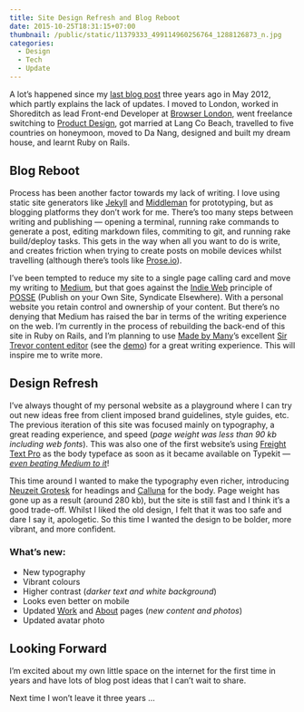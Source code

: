 ```yaml
---
title: Site Design Refresh and Blog Reboot
date: 2015-10-25T18:31:15+07:00
thumbnail: /public/static/11379333_499114960256764_1288126873_n.jpg
categories:
  - Design
  - Tech
  - Update
---
```

A lot’s happened since my [last blog post](http://jameslutley.com/my-2012-front-end-web-development-workflow/) three years ago in May 2012, which partly explains the lack of updates. I moved to London, worked in Shoreditch as lead Front-end Developer at [Browser London](http://browserlondon.com/), went freelance switching to [Product Design](http://jameslutley.com/work/), got married at Lang Co Beach, travelled to five countries on honeymoon, moved to Da Nang, designed and built my dream house, and learnt Ruby on Rails.

## Blog Reboot

Process has been another factor towards my lack of writing. I love using static site generators like [Jekyll](https://jekyllrb.com/) and [Middleman](https://middlemanapp.com/) for prototyping, but as blogging platforms they don’t work for me. There’s too many steps between writing and publishing — opening a terminal, running rake commands to generate a post, editing markdown files, commiting to git, and running rake build/deploy tasks. This gets in the way when all you want to do is write, and creates friction when trying to create posts on mobile devices whilst travelling (although there’s tools like [Prose.io](http://prose.io/#about)).

I’ve been tempted to reduce my site to a single page calling card and move my writing to [Medium](https://medium.com/@jameslutley), but that goes against the [Indie Web](https://indiewebcamp.com/) principle of [POSSE](https://indiewebcamp.com/POSSE) (Publish on your Own Site, Syndicate Elsewhere). With a personal website you retain control and ownership of your content. But there’s no denying that Medium has raised the bar in terms of the writing experience on the web. I’m currently in the process of rebuilding the back-end of this site in Ruby on Rails, and I’m planning to use [Made by Many](http://madebymany.com/)’s excellent [Sir Trevor content editor](http://madebymany.github.io/sir-trevor-js/) (see the [demo](http://madebymany.github.io/sir-trevor-js/example.html)) for a great writing experience. This will inspire me to write more.

## Design Refresh
I’ve always thought of my personal website as a playground where I can try out new ideas free from client imposed brand guidelines, style guides, etc. The previous iteration of this site was focused mainly on typography, a great reading experience, and speed (*page weight was less than 90 kb including web fonts*). This was also one of the first website’s using [Freight Text Pro](https://typekit.com/fonts/freight-text-pro) as the body typeface as soon as it became available on Typekit — [*even beating Medium to it*](http://fontsinuse.com/uses/2575/medium-com-2012)!

This time around I wanted to make the typography even richer, introducing [Neuzeit Grotesk](https://typekit.com/fonts/neuzeit-grotesk) for headings and [Calluna](https://typekit.com/fonts/calluna) for the body. Page weight has gone up as a result (around 280 kb), but the site is still fast and I think it’s a good trade-off. Whilst I liked the old design, I felt that it was too safe and dare I say it, apologetic. So this time I wanted the design to be bolder, more vibrant, and more confident.

### What’s new:

- New typography
- Vibrant colours
- Higher contrast (*darker text and white background*)
- Looks even better on mobile
- Updated [Work](http://jameslutley.com/work/) and [About](http://jameslutley.com/about/) pages (*new content and photos*)
- Updated avatar photo

## Looking Forward
I’m excited about my own little space on the internet for the first time in years and have lots of blog post ideas that I can’t wait to share.

Next time I won’t leave it three years …
